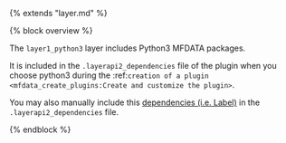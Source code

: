 {% extends "layer.md" %}

{% block overview %}

The `layer1_python3` layer includes Python3 MFDATA packages.

It is included in the `.layerapi2_dependencies` file of the plugin when you choose python3 during the :ref:`creation of a plugin <mfdata_create_plugins:Create and customize the plugin>`.

You may also manually include this [dependencies (i.e. Label)](#label) in the `.layerapi2_dependencies` file.

{% endblock %}
